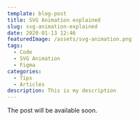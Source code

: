 ```yaml
---
template: blog-post
title: SVG Animation explained
slug: svg-animation-explained
date: 2020-01-13 12:46
featuredImage: /assets/svg-animation.png
tags:
  - Code
  - SVG Animation
  - Figma
categories:
  - Tips
  - Articles
description: This is my description
---
```


The post will be available soon.